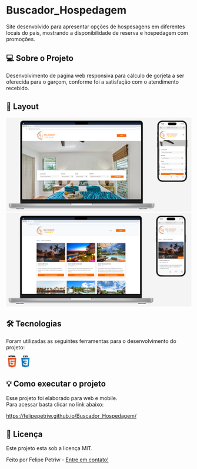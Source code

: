 # Buscador_Hospedagem
 Site desenvolvido para apresentar opções de hospesagens em diferentes locais do pais, mostrando a disponibilidade de reserva e hospedagem com promoções.
 
## 💻 Sobre o Projeto

Desenvolvimento de página web responsiva para cálculo de gorjeta a ser oferecida para o garçom, conforme foi a satisfação com o atendimento recebido. 

## 🎨 Layout

![image](https://github.com/FelipePetriw/Buscador_Hospedagem/blob/main/assets/img/Tela%20de%20Busca.png)
![image](https://github.com/FelipePetriw/Buscador_Hospedagem/blob/main/assets/img/Tela%20de%20Destaques.png)


## 🛠 Tecnologias

Foram utilizadas as seguintes ferramentas para o desenvolvimento do projeto:

<code><img height="32" src="https://raw.githubusercontent.com/github/explore/80688e429a7d4ef2fca1e82350fe8e3517d3494d/topics/html/html.png" alt="HTML5"/></code>
<code><img height="32" src="https://raw.githubusercontent.com/github/explore/80688e429a7d4ef2fca1e82350fe8e3517d3494d/topics/css/css.png" alt="CSS"/></code>


## 💡 Como executar o projeto

Esse projeto foi elaborado para web e mobile. </br>
Para acessar basta clicar no link abaixo:

https://felipepetriw.github.io/Buscador_Hospedagem/


## 📝 Licença

Este projeto esta sob a licença MIT.

Feito por Felipe Petriw - [Entre em contato!](https://www.linkedin.com/in/felipepetriw/)
